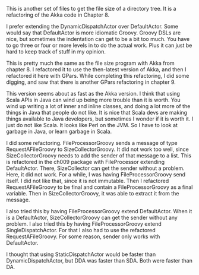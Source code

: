 This is another set of files to get the file size of a directory tree. It is a refactoring of the Akka code in Chapter 8.    

I prefer extending the DynamicDispatchActor over DefaultActor. Some would say that DefaultActor is more idiomatic Groovy. Groovy DSLs are nice, but sometimes the indentation can get to be a bit too much. You have to go three or four or more levels in to do the actual work. Plus it can just be hard to keep track of stuff in my opinion.    

This is pretty much the same as the file size program with Akka from chapter 8. I refactored it to use the then-latest version of Akka, and then I refactored it here with GPars. While completing this refactoring, I did some digging, and saw that there is another GPars refactoring in chapter 9.   

This version seems about as fast as the Akka version. I think that using Scala APIs in Java can wind up being more trouble than it is worth. You wind up writing a lot of inner and inline classes, and doing a lot more of the things in Java that people do not like. It is nice that Scala devs are making things available to Java developers, but sometimes I wonder if it is worth it. I just do not like Scala. It looks like Perl on the JVM. So I have to look at garbage in Java, or learn garbage in Scala.    

I did some refactoring. FileProcessorGroovy sends a message of type RequestAFileGroovy to SizeCollectorGroovy. It did not work too well, since SizeCollectorGroovy needs to add the sender of that message to a list. This is refactored in the ch009 package with FileProcessor extending DefaultActor. There, SizeCollector can get the sender without a problem. Here, it did not work. For a while, I was having FileProcessorGroovy send itself. I did not like that, since it is not immutable. Then I refactored RequestAFileGroovy to be final and contain a FileProcessorGroovy as a final variable. Then in SizeCollectorGroovy, it was able to extract it from the message.      

I also tried this by having FileProcessorGroovy extend DefaultActor. When it is a DefaultActor, SizeCollectorGroovy can get the sender without any problem. I also tried this by having FileProcessorGroovy extend SingleDispatchActor. For that I also had to use the refactored RequestAFileGroovy. For some reason, sender only works with DefaultActor.     

I thought that using StaticDispatchActor would be faster than DynamicDispatchActor, but DDA was faster than SDA. Both were faster than DA.   




